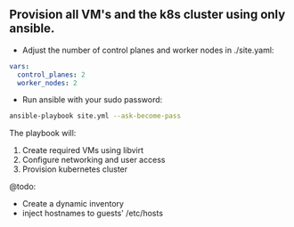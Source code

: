 ## Provision all VM's and the k8s cluster using only ansible.

* Adjust the number of control planes and worker nodes in ./site.yaml:
```yaml
vars:
  control_planes: 2
  worker_nodes: 2
```

* Run ansible with your sudo password:
```bash
ansible-playbook site.yml --ask-become-pass
```

The playbook will:
1. Create required VMs using libvirt
2. Configure networking and user access
3. Provision kubernetes cluster

@todo:
 - Create a dynamic inventory
 - inject hostnames to guests' /etc/hosts